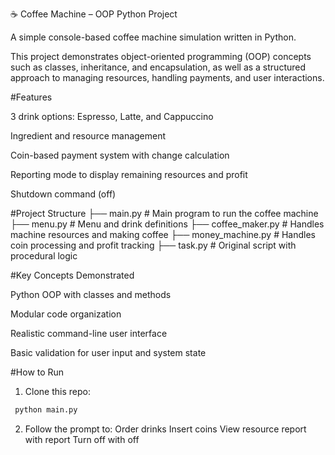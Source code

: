 ☕ Coffee Machine – OOP Python Project

A simple console-based coffee machine simulation written in Python. 

This project demonstrates object-oriented programming (OOP) concepts such as classes, inheritance, and encapsulation, as well as a structured approach to managing resources, handling payments, and user interactions.

#Features

3 drink options: Espresso, Latte, and Cappuccino

Ingredient and resource management

Coin-based payment system with change calculation

Reporting mode to display remaining resources and profit

Shutdown command (off)

#Project Structure
├── main.py             # Main program to run the coffee machine
├── menu.py             # Menu and drink definitions
├── coffee_maker.py     # Handles machine resources and making coffee
├── money_machine.py    # Handles coin processing and profit tracking
├── task.py             # Original script with procedural logic


#Key Concepts Demonstrated

Python OOP with classes and methods

Modular code organization

Realistic command-line user interface

Basic validation for user input and system state


#How to Run
1. Clone this repo:

 ```bash 
  python main.py   
 ```

2. Follow the prompt to:
Order drinks
Insert coins
View resource report with report
Turn off with off

